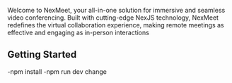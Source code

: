Welcome to NexMeet, your all-in-one solution for immersive and seamless video conferencing. Built with cutting-edge NexJS technology, NexMeet redefines the virtual collaboration experience, making remote meetings as effective and engaging as in-person interactions

## Getting Started

-npm install
-npm run dev
change
